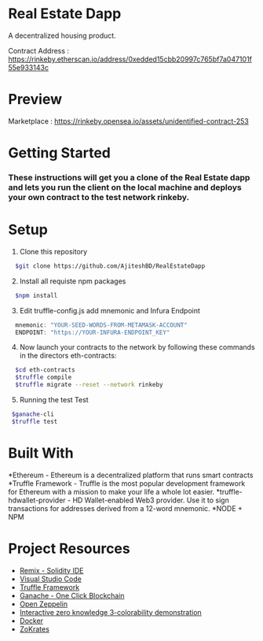 # Real Estate Dapp
A decentralized housing product.

Contract Address : https://rinkeby.etherscan.io/address/0xedded15cbb20997c765bf7a047101f55e933143c

# Preview

Marketplace : https://rinkeby.opensea.io/assets/unidentified-contract-253

# Getting Started

### These instructions will get you a clone of the Real Estate dapp and lets you run the client on the local machine and deploys your own contract to the test network rinkeby.

# Setup

1. Clone this repository

```bash
  $git clone https://github.com/AjiteshBD/RealEstateDapp
```

2. Install all requiste npm packages

```bash
  $npm install
```

3. Edit truffle-config.js add mnemonic and Infura Endpoint

```javascript
  mnemonic: "YOUR-SEED-WORDS-FROM-METAMASK-ACCOUNT"
  ENDPOINT: "https://YOUR-INFURA-ENDPOINT_KEY"
```

4. Now launch your contracts to the network by following these commands in the directors eth-contracts:

```bash
  $cd eth-contracts
  $truffle compile
  $truffle migrate --reset --network rinkeby
 ```

5. Running the test Test

```bash
 $ganache-cli
 $truffle test
```

# Built With
*Ethereum - Ethereum is a decentralized platform that runs smart contracts
*Truffle Framework - Truffle is the most popular development framework for Ethereum with a mission to make your life a whole lot easier.
*truffle-hdwallet-provider - HD Wallet-enabled Web3 provider. Use it to sign transactions for addresses derived from a 12-word mnemonic.
*NODE + NPM



# Project Resources

* [Remix - Solidity IDE](https://remix.ethereum.org/)
* [Visual Studio Code](https://code.visualstudio.com/)
* [Truffle Framework](https://truffleframework.com/)
* [Ganache - One Click Blockchain](https://truffleframework.com/ganache)
* [Open Zeppelin ](https://openzeppelin.org/)
* [Interactive zero knowledge 3-colorability demonstration](http://web.mit.edu/~ezyang/Public/graph/svg.html)
* [Docker](https://docs.docker.com/install/)
* [ZoKrates](https://github.com/Zokrates/ZoKrates)
